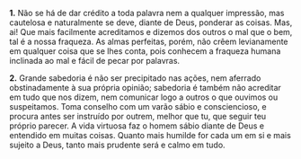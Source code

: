 **1.** Não se há de dar crédito a toda palavra nem a qualquer impressão, mas cautelosa e naturalmente se deve, diante de Deus, ponderar as coisas. Mas, ai! Que mais facilmente acreditamos e dizemos dos outros o mal que o bem, tal é a nossa fraqueza. As almas perfeitas, porém, não crêem levianamente em qualquer coisa que se lhes conta, pois conhecem a fraqueza humana inclinada ao mal e fácil de pecar por palavras.

**2.** Grande sabedoria é não ser precipitado nas ações, nem aferrado obstinadamente à sua própria opinião; sabedoria é também não acreditar em tudo que nos dizem, nem comunicar logo a outros o que ouvimos ou suspeitamos. Toma conselho com um varão sábio e consciencioso, e procura antes ser instruído por outrem, melhor que tu, que seguir teu próprio parecer. A vida virtuosa faz o homem sábio diante de Deus e entendido em muitas coisas. Quanto mais humilde for cada um em si e mais sujeito a Deus, tanto mais prudente será e calmo em tudo.

